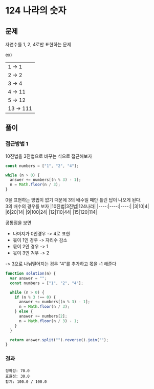 # 124 나라의 숫자

## 문제

자연수를 1, 2, 4로만 표현하는 문제

ex)

|           |
| --------- |
| 1 -> 1    |
| 2 -> 2    |
| 3 -> 4    |
| 4 -> 11   |
| 5 -> 12   |
| 13 -> 111 |

## 풀이

### 접근방법 1

10진법을 3진법으로 바꾸는 식으로 접근해보자

```javascript
const numbers = ["1", "2", "4"];

while (n > 0) {
  answer += numbers[(n % 3) - 1];
  n = Math.floor(n / 3);
}
```

0을 표현하는 방법이 없기 때문에 3의 배수일 때만 틀린 답이 나오게 된다.
<br> 3의 배수의 경우를 보자
|10진법|3진법|124나라|
|----:|----:|----:|
|3|10|4|
|6|20|14|
|9|100|24|
|12|110|44|
|15|120|114|

공통점을 보면<br>

- 나머지가 0인경우 -> 4로 표현
- 몫이 1인 경우 -> 자리수 감소
- 몫이 2인 경우 -> 1
- 몫이 3인 겨우 -> 2

-> 3으로 나눠떨어지는 경우 "4"를 추가하고 몫을 -1 해준다

```javascript
function solution(n) {
  var answer = "";
  const numbers = ["1", "2", "4"];

  while (n > 0) {
    if (n % 3 !== 0) {
      answer += numbers[(n % 3) - 1];
      n = Math.floor(n / 3);
    } else {
      answer += numbers[2];
      n = Math.floor(n / 3) - 1;
    }
  }

  return answer.split("").reverse().join("");
}
```

### 결과

```
정확성: 70.0
효율성: 30.0
합계: 100.0 / 100.0
```
